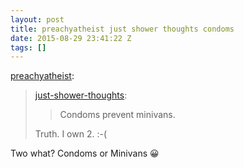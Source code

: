 ```yaml
---
layout: post
title: preachyatheist just shower thoughts condoms
date: 2015-08-29 23:41:22 Z
tags: []
---
```

[preachyatheist](http://preachyatheist.tumblr.com/post/127891056943/just-shower-thoughts-condoms-prevent):

> [just-shower-thoughts](http://just-shower-thoughts.tumblr.com/post/127890647309/condoms-prevent-minivans):
> 
> > Condoms prevent minivans.
> 
> Truth. I own 2. :-(

Two what? Condoms or Minivans 😀
